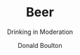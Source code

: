 ---
layout: productdetails
title: Beer
name: Buy Me A Beer
subtitle: Drinking in Moderation
description: I like beer a lot! IPA, Guinness, Stout, micro brews… Dead Guy Ale is my favorite but I love to try new ones. Buy me half-a-pint to get going or a pint to get a good buzz.
author: Donald Boulton
stock: 10
image: /build/cart/covers/beer-cover-320.jpg
item_type: beer
price: '2.75'
sku: beer
sizes:
  - half-a-pint [2.75]
  - pint [5.55]
  - pitcher [12.25]

styles:
  - name: Light
    color: '#ececec'
  - name: Dark
    color: '000000'
sidenav: true
side_react: true
adds: false
cookies: true
catagory: true
products: true
cart: true
breakcrumb: true
sidebar:
  - title: "Share"
    image: /build/cart/covers/Share-Logo-320.jpg
    image_alt: "Sharing Hands"
    image_class: "author__avatar"
    text: "Open Source Share"
  - title: "Share with Cats"
    text: "Cat food for 20 stray cats in OKC."
support: [adds, cookies, cart]
folder: _products
id: beer
loc: "/beer"
desc: Buy me a beer
private: false
github_editme_path: donaldboulton/DWB/blob/gh-pages/_products/beer.md
---